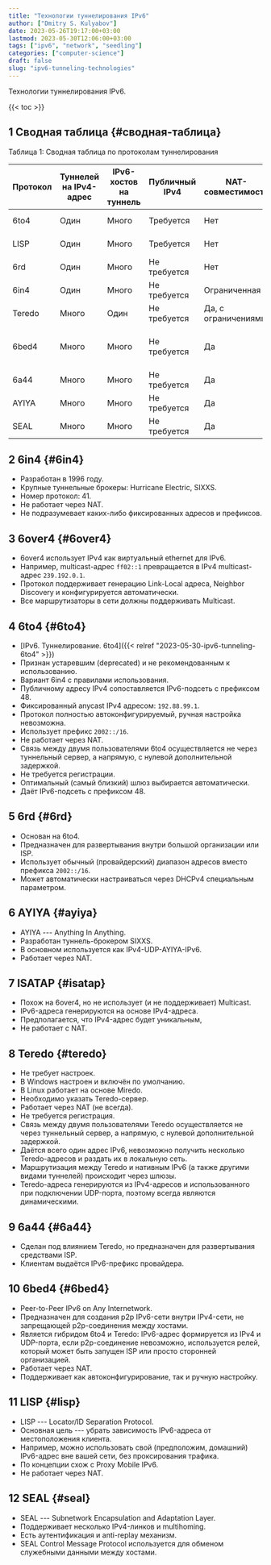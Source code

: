 ```yaml
---
title: "Технологии туннелирования IPv6"
author: ["Dmitry S. Kulyabov"]
date: 2023-05-26T19:17:00+03:00
lastmod: 2023-05-30T12:06:00+03:00
tags: ["ipv6", "network", "seedling"]
categories: ["computer-science"]
draft: false
slug: "ipv6-tunneling-technologies"
---
```


Технологии туннелирования IPv6.

<!--more-->

{{< toc >}}


## <span class="section-num">1</span> Сводная таблица {#сводная-таблица}

<div class="table-caption">
  <span class="table-number">&#1058;&#1072;&#1073;&#1083;&#1080;&#1094;&#1072; 1:</span>
  Сводная таблица по протоколам туннелирования
</div>

| Протокол | Туннелей на IPv4-адрес | IPv6-хостов на туннель | Публичный IPv4 | NAT-совместимость   | P2P           | Gateway принадлежит                    |
|----------|------------------------|------------------------|----------------|---------------------|---------------|----------------------------------------|
| 6to4     | Один                   | Много                  | Требуется      | Нет                 | Глобальный    | ISP или публичный                      |
| LISP     | Один                   | Много                  | Требуется      | Нет                 | Настраивается | ISP или Tunnel Broker                  |
| 6rd      | Один                   | Много                  | Не требуется   | Нет                 | Внутри домена | ISP                                    |
| 6in4     | Один                   | Много                  | Не требуется   | Ограниченная        | Нет           | ISP или Tunnel Broker                  |
| Teredo   | Много                  | Один                   | Не требуется   | Да, с ограничениями | Глобальный    | Публичный релей                        |
| 6bed4    | Много                  | Много                  | Не требуется   | Да                  | Глобальный    | ISP, Tunnel Broker или публичный релей |
| 6a44     | Много                  | Много                  | Не требуется   | Да                  | Внутри домена | ISP                                    |
| AYIYA    | Много                  | Много                  | Не требуется   | Да                  | Нет           | ISP или Tunnel Broker                  |
| SEAL     | Много                  | Много                  | Не требуется   | Да                  | Настраивается | ISP или Tunnel Broker                  |


## <span class="section-num">2</span> 6in4 {#6in4}

-   Разработан в 1996 году.
-   Крупные туннельные брокеры: Hurricane Electric, SIXXS.
-   Номер протокол: 41.
-   Не работает через NAT.
-   Не подразумевает каких-либо фиксированных адресов и префиксов.


## <span class="section-num">3</span> 6over4 {#6over4}

-   6over4 использует IPv4 как виртуальный ethernet для IPv6.
-   Например, multicast-адрес `ff02::1` превращается в IPv4 multicast-адрес `239.192.0.1`.
-   Протокол поддерживает генерацию Link-Local адреса, Neighbor Discovery и конфигурируется автоматически.
-   Все маршрутизаторы в сети должны поддерживать Multicast.


## <span class="section-num">4</span> 6to4 {#6to4}

-   [IPv6. Туннелирование. 6to4]({{< relref "2023-05-30-ipv6-tunneling-6to4" >}})
-   Признан устаревшим (deprecated) и не рекомендованным к использованию.
-   Вариант 6in4 с правилами использования.
-   Публичному адресу IPv4 сопоставляется IPv6-подсеть с префиксом 48.
-   Фиксированный anycast IPv4 адресом: `192.88.99.1`.
-   Протокол полностью автоконфигурируемый, ручная настройка невозможна.
-   Использует префикс `2002::/16`.
-   Не работает через NAT.
-   Связь между двумя пользователями 6to4 осуществляется не через туннельный сервер, а напрямую, с нулевой дополнительной задержкой.
-   Не требуется регистрации.
-   Оптимальный (самый близкий) шлюз выбирается автоматически.
-   Даёт IPv6-подсеть с префиксом 48.


## <span class="section-num">5</span> 6rd {#6rd}

-   Основан на 6to4.
-   Предназначен для развертывания внутри большой организации или ISP.
-   Использует обычный (провайдерский) диапазон адресов вместо префикса `2002::/16`.
-   Может автоматически настраиваться через DHCPv4 специальным параметром.


## <span class="section-num">6</span> AYIYA {#ayiya}

-   AYIYA --- Anything In Anything.
-   Разработан туннель-брокером SIXXS.
-   В основном используется как IPv4-UDP-AYIYA-IPv6.
-   Работает через NAT.


## <span class="section-num">7</span> ISATAP {#isatap}

-   Похож на 6over4, но не использует (и не поддерживает) Multicast.
-   IPv6-адреса генерируются на основе IPv4-адреса.
-   Предполагается, что IPv4-адрес будет уникальным,
-   Не работает с NAT.


## <span class="section-num">8</span> Teredo {#teredo}

-   Не требует настроек.
-   В Windows настроен и включён по умолчанию.
-   В Linux работает на основе Miredo.
-   Необходимо указать Teredo-сервер.
-   Работает через NAT (не всегда).
-   Не требуется регистрация.
-   Связь между двумя пользователями Teredo осуществляется не через туннельный сервер, а напрямую, с нулевой дополнительной задержкой.
-   Даётся всего один адрес IPv6, невозможно получить несколько Teredo-адресов и раздать их в локальную сеть.
-   Маршрутизация между Teredo и нативным IPv6 (а также другими видами туннелей) происходит через шлюзы.
-   Teredo-адреса генерируются из IPv4-адресов и использованного при подключении UDP-порта, поэтому всегда являются динамическими.


## <span class="section-num">9</span> 6a44 {#6a44}

-   Сделан под влиянием Teredo, но предназначен для развертывания средствами ISP.
-   Клиентам выдаётся IPv6-префикс провайдера.


## <span class="section-num">10</span> 6bed4 {#6bed4}

-   Peer-to-Peer IPv6 on Any Internetwork.
-   Предназначен для создания p2p IPv6-сети внутри IPv4-сети, не запрещающей p2p-соединения между хостами.
-   Является гибридом 6to4 и Teredo: IPv6-адрес формируется из IPv4 и UDP-порта, если p2p-соединение невозможно, используется релей, который может быть запущен ISP или просто сторонней организацией.
-   Работает через NAT.
-   Поддерживает как автоконфигурирование, так и ручную настройку.


## <span class="section-num">11</span> LISP {#lisp}

-   LISP --- Locator/ID Separation Protocol.
-   Основная цель --- убрать зависимость IPv6-адреса от местоположения клиента.
-   Например, можно использовать свой (предположим, домашний) IPv6-адрес вне вашей сети, без проксирования трафика.
-   По концепции схож с Proxy Mobile IPv6.
-   Не работает через NAT.


## <span class="section-num">12</span> SEAL {#seal}

-   SEAL --- Subnetwork Encapsulation and Adaptation Layer.
-   Поддерживает несколько IPv4-линков и multihoming.
-   Есть аутентификация и anti-replay механизм.
-   SEAL Control Message Protocol используется для обменом служебными данными между хостами.
